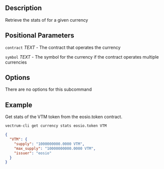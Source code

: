 ## Description
Retrieve the stats of for a given currency

## Positional Parameters
`contract` _TEXT_  - The contract that operates the currency

`symbol` _TEXT_ - The symbol for the currency if the contract operates multiple currencies
## Options
There are no options for this subcommand
## Example
Get stats of the VTM token from the eosio.token contract. 

```sh
vectrum-cli get currency stats eosio.token VTM
```
```json
{
  "VTM": {
    "supply": "1000000000.0000 VTM",
    "max_supply": "10000000000.0000 VTM",
    "issuer": "eosio"
  }
}
```

